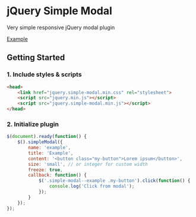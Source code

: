 # jQuery Simple Modal
Very simple responsive jQuery modal plugin

[Example](https://maximzhurkin.github.io/jquery-simple-modal/)

## Getting Started
### 1. Include styles & scripts
```html
<head>
	<link href="jquery.simple-modal.min.css" rel="stylesheet">
	<script src="jquery.min.js"></script>
	<script src="jquery.simple-modal.min.js"></script>
</head>
```
### 2. Initialize plugin
```javascript
$(document).ready(function() {
	$().simpleModal({
		name: 'example',
		title: 'Example',
		content: '<button class="my-button">Lorem ipsum</button>',
		size: 'small', // or integer for custom width
		freeze: true,
		callback: function() {
			$('.simple-modal--example .my-button').click(function() {
				console.log('Click from modal');
			});
		}
	});
});
```
